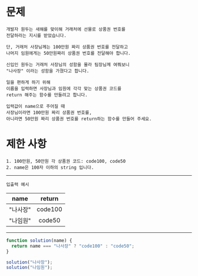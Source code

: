 # 문제

```
개발자 원두는 새해를 맞이해 거래처에 선물로 상품권 번호를
전달하라는 지시를 받았습니다.

단, 거래처 사장님께는 100만원 짜리 상품권 번호를 전달하고
나머지 임원에게는 50만원짜리 상품권 번호를 전달해야 합니다.

신입인 원두는 거래처 사장님의 성함을 몰라 팀장님께 여쭤보니
"나사장" 이라는 성함을 가졌다고 합니다.

일을 편하게 하기 위해
이름을 입력하면 사장님과 임원에 각각 맞는 상품권 코드를
return 해주는 함수를 만들려고 합니다.

입력값이 name으로 주어질 때
사장님이라면 100만원 짜리 상품권 번호를,
아니라면 50만원 짜리 상품권 번호를 return하는 함수를 만들어 주세요.
```

# 제한 사항

```
1. 100만원, 50만원 각 상품권 코드: code100, code50
2. name은 100자 이하의 string 입니다.

```

---

`입출력 예시`

|   name   | return  |
| :------: | :-----: |
| "나사장" | code100 |
| "나임원" | code50  |

---

```js
function solution(name) {
  return name === "나사장" ? "code100" : "code50";
}

solution("나사장");
solution("나임원");
```
